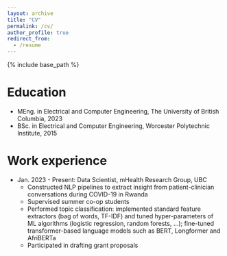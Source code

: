 ```yaml
---
layout: archive
title: "CV"
permalink: /cv/
author_profile: true
redirect_from:
  - /resume
---
```


{% include base_path %}

Education
======
* MEng. in Electrical and Computer Engineering, The University of British Columbia, 2023
* BSc. in Electrical and Computer Engineering, Worcester Polytechnic Institute, 2015

Work experience
======
* Jan. 2023 - Present: Data Scientist, mHealth Research Group, UBC
  * Constructed NLP pipelines to extract insight from patient-clinician conversations during COVID-19 in Rwanda
  * Supervised summer co-op students
  * Performed topic classification: implemented standard feature extractors (bag of words, TF-IDF) and tuned hyper-parameters of ML algorithms (logistic regression, random forests, …); fine-tuned transformer-based language models such as BERT, Longformer and AfriBERTa
  * Participated in drafting grant proposals
